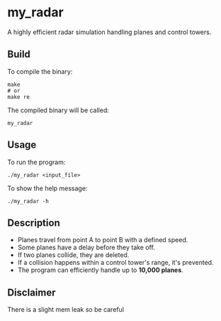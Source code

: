 # my_radar

A highly efficient radar simulation handling planes and control towers.

## Build

To compile the binary:

    make
    # or
    make re

The compiled binary will be called:

    my_radar

## Usage

To run the program:

    ./my_radar <input_file>

To show the help message:

    ./my_radar -h

## Description

- Planes travel from point A to point B with a defined speed.
- Some planes have a delay before they take off.
- If two planes collide, they are deleted.
- If a collision happens within a control tower's range, it's prevented.
- The program can efficiently handle up to **10,000 planes**.

## Disclaimer

There is a slight mem leak so be careful
